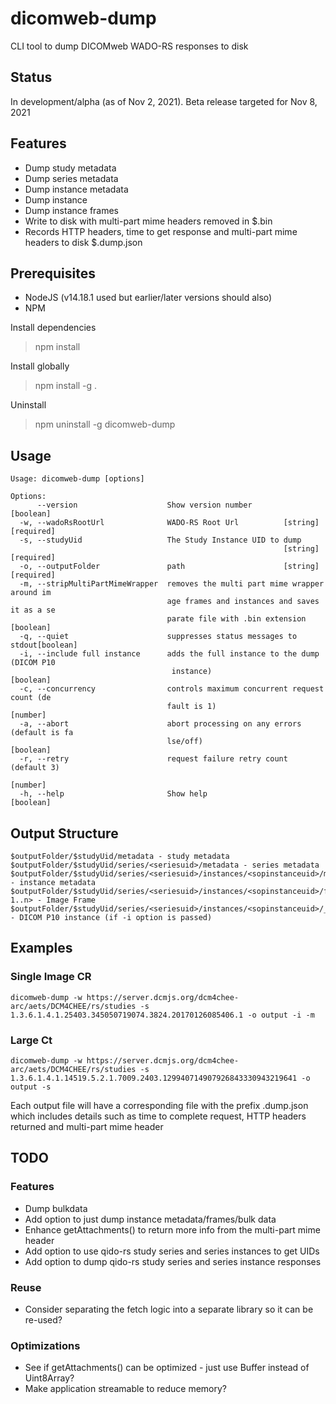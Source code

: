 # dicomweb-dump
CLI tool to dump DICOMweb WADO-RS responses to disk

## Status

In development/alpha (as of Nov 2, 2021).  Beta release targeted for Nov 8, 2021

## Features
* Dump study metadata
* Dump series metadata
* Dump instance metadata
* Dump instance
* Dump instance frames
* Write to disk with multi-part mime headers removed in $.bin
* Records HTTP headers, time to get response and multi-part mime headers to disk $.dump.json

## Prerequisites

* NodeJS (v14.18.1 used but earlier/later versions should also)
* NPM

Install dependencies

> npm install

Install globally

> npm install -g .

Uninstall

> npm uninstall -g dicomweb-dump

## Usage

```
Usage: dicomweb-dump [options]

Options:
      --version                    Show version number                 [boolean]
  -w, --wadoRsRootUrl              WADO-RS Root Url          [string] [required]
  -s, --studyUid                   The Study Instance UID to dump
                                                             [string] [required]
  -o, --outputFolder               path                      [string] [required]
  -m, --stripMultiPartMimeWrapper  removes the multi part mime wrapper around im
                                   age frames and instances and saves it as a se
                                   parate file with .bin extension     [boolean]
  -q, --quiet                      suppresses status messages to stdout[boolean]
  -i, --include full instance      adds the full instance to the dump (DICOM P10
                                    instance)                          [boolean]
  -c, --concurrency                controls maximum concurrent request count (de
                                   fault is 1)                          [number]
  -a, --abort                      abort processing on any errors (default is fa
                                   lse/off)                            [boolean]
  -r, --retry                      request failure retry count (default 3)
                                                                        [number]
  -h, --help                       Show help                           [boolean]
```

## Output Structure

```
$outputFolder/$studyUid/metadata - study metadata
$outputFolder/$studyUid/series/<seriesuid>/metadata - series metadata
$outputFolder/$studyUid/series/<seriesuid>/instances/<sopinstanceuid>/metadata - instance metadata
$outputFolder/$studyUid/series/<seriesuid>/instances/<sopinstanceuid>/frames/<frames 1..n> - Image Frame
$outputFolder/$studyUid/series/<seriesuid>/instances/<sopinstanceuid>/_/<sopinstanceuid> - DICOM P10 instance (if -i option is passed)
```
## Examples

### Single Image CR
```
dicomweb-dump -w https://server.dcmjs.org/dcm4chee-arc/aets/DCM4CHEE/rs/studies -s 1.3.6.1.4.1.25403.345050719074.3824.20170126085406.1 -o output -i -m
```

### Large Ct
```
dicomweb-dump -w https://server.dcmjs.org/dcm4chee-arc/aets/DCM4CHEE/rs/studies -s 1.3.6.1.4.1.14519.5.2.1.7009.2403.129940714907926843330943219641 -o output -s
```

Each output file will have a corresponding file with the prefix .dump.json which includes details such as
time to complete request, HTTP headers returned and multi-part mime header

## TODO
  
### Features

* Dump bulkdata
* Add option to just dump instance metadata/frames/bulk data
* Enhance getAttachments() to return more info from the multi-part mime header
* Add option to use qido-rs study series and series instances to get UIDs
* Add option to dump qido-rs study series and series instance responses

### Reuse
* Consider separating the fetch logic into a separate library so it can be re-used?

### Optimizations
* See if getAttachments() can be optimized - just use Buffer instead of Uint8Array?  
* Make application streamable to reduce memory?
